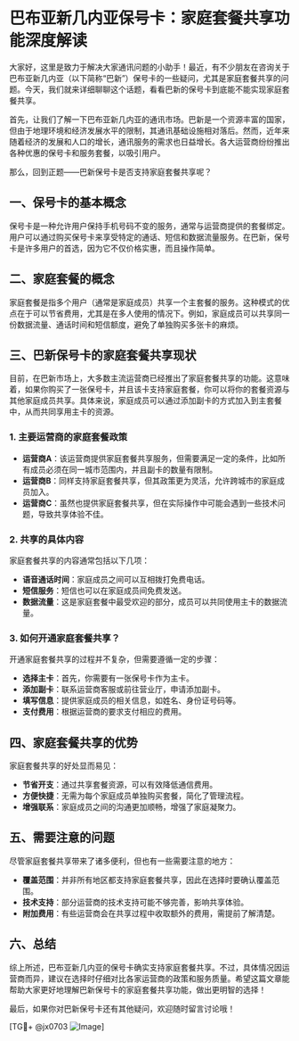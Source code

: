 # 巴布亚新几内亚保号卡：家庭套餐共享功能深度解读

大家好，这里是致力于解决大家通讯问题的小助手！最近，有不少朋友在咨询关于巴布亚新几内亚（以下简称“巴新”）保号卡的一些疑问，尤其是家庭套餐共享的问题。今天，我们就来详细聊聊这个话题，看看巴新的保号卡到底能不能实现家庭套餐共享。

首先，让我们了解一下巴布亚新几内亚的通讯市场。巴新是一个资源丰富的国家，但由于地理环境和经济发展水平的限制，其通讯基础设施相对落后。然而，近年来随着经济的发展和人口的增长，通讯服务的需求也日益增长。各大运营商纷纷推出各种优惠的保号卡和服务套餐，以吸引用户。

那么，回到正题——巴新保号卡是否支持家庭套餐共享呢？

## 一、保号卡的基本概念

保号卡是一种允许用户保持手机号码不变的服务，通常与运营商提供的套餐绑定。用户可以通过购买保号卡来享受特定的通话、短信和数据流量服务。在巴新，保号卡是许多用户的首选，因为它不仅价格实惠，而且操作简单。

## 二、家庭套餐的概念

家庭套餐是指多个用户（通常是家庭成员）共享一个主套餐的服务。这种模式的优点在于可以节省费用，尤其是在多人使用的情况下。例如，家庭成员可以共享同一份数据流量、通话时间和短信额度，避免了单独购买多张卡的麻烦。

## 三、巴新保号卡的家庭套餐共享现状

目前，在巴新市场上，大多数主流运营商已经推出了家庭套餐共享的功能。这意味着，如果你购买了一张保号卡，并且该卡支持家庭套餐，你可以将你的套餐资源与其他家庭成员共享。具体来说，家庭成员可以通过添加副卡的方式加入到主套餐中，从而共同享用主卡的资源。

### 1. 主要运营商的家庭套餐政策

- **运营商A**：该运营商提供家庭套餐共享服务，但需要满足一定的条件，比如所有成员必须在同一城市范围内，并且副卡的数量有限制。
- **运营商B**：同样支持家庭套餐共享，但其政策更为灵活，允许跨城市的家庭成员加入。
- **运营商C**：虽然也提供家庭套餐共享，但在实际操作中可能会遇到一些技术问题，导致共享体验不佳。

### 2. 共享的具体内容

家庭套餐共享的内容通常包括以下几项：

- **语音通话时间**：家庭成员之间可以互相拨打免费电话。
- **短信服务**：短信也可以在家庭成员间免费发送。
- **数据流量**：这是家庭套餐中最受欢迎的部分，成员可以共同使用主卡的数据流量。

### 3. 如何开通家庭套餐共享？

开通家庭套餐共享的过程并不复杂，但需要遵循一定的步骤：

- **选择主卡**：首先，你需要有一张保号卡作为主卡。
- **添加副卡**：联系运营商客服或前往营业厅，申请添加副卡。
- **填写信息**：提供家庭成员的相关信息，如姓名、身份证号码等。
- **支付费用**：根据运营商的要求支付相应的费用。

## 四、家庭套餐共享的优势

家庭套餐共享的好处显而易见：

- **节省开支**：通过共享套餐资源，可以有效降低通信费用。
- **方便快捷**：无需为每个家庭成员单独购买套餐，简化了管理流程。
- **增强联系**：家庭成员之间的沟通更加顺畅，增强了家庭凝聚力。

## 五、需要注意的问题

尽管家庭套餐共享带来了诸多便利，但也有一些需要注意的地方：

- **覆盖范围**：并非所有地区都支持家庭套餐共享，因此在选择时要确认覆盖范围。
- **技术支持**：部分运营商的技术支持可能不够完善，影响共享体验。
- **附加费用**：有些运营商会在共享过程中收取额外的费用，需提前了解清楚。

## 六、总结

综上所述，巴布亚新几内亚的保号卡确实支持家庭套餐共享。不过，具体情况因运营商而异，建议在选择时仔细对比各家运营商的政策和服务质量。希望这篇文章能帮助大家更好地理解巴新保号卡的家庭套餐共享功能，做出更明智的选择！

最后，如果你对巴新保号卡还有其他疑问，欢迎随时留言讨论哦！

[TG💪+ @jx0703 ![Image](https://github.com/user-attachments/assets/dbca1d08-cadb-493c-b0ec-ad6f7a83f270)]